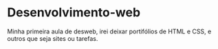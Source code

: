 # Desenvolvimento-web
Minha primeira aula de desweb, irei deixar portifólios de HTML e CSS, e outros que seja sites ou tarefas.
